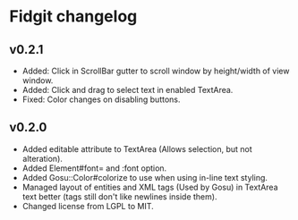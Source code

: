 Fidgit changelog
================

v0.2.1
------

* Added: Click in ScrollBar gutter to scroll window by height/width of view window.
* Added: Click and drag to select text in enabled TextArea.
* Fixed: Color changes on disabling buttons.

v0.2.0
------

* Added editable attribute to TextArea (Allows selection, but not alteration).
* Added Element#font= and :font option.
* Added Gosu::Color#colorize to use when using in-line text styling.
* Managed layout of entities and XML tags (Used by Gosu) in TextArea text better (tags still don't like newlines inside them).
* Changed license from LGPL to MIT.